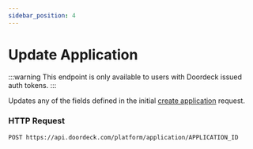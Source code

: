 ```yaml
---
sidebar_position: 4
---
```


# Update Application

:::warning
This endpoint is only available to users with Doordeck issued auth tokens.
:::

Updates any of the fields defined in the initial [create application](./create-application.md) request.

### HTTP Request

`POST https://api.doordeck.com/platform/application/APPLICATION_ID`

